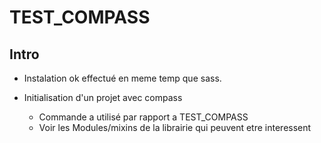 # TEST_COMPASS

## Intro

* Instalation ok effectué en meme temp que sass.

* Initialisation d'un projet avec compass
    * Commande a utilisé par rapport a TEST_COMPASS
    * Voir les Modules/mixins de la librairie qui peuvent etre interessent
